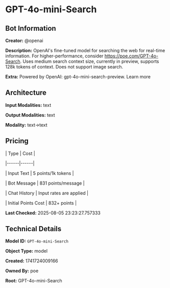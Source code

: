 # GPT-4o-mini-Search

## Bot Information

**Creator:** @openai

**Description:** OpenAI's fine-tuned model for searching the web for real-time information. For higher-performance, consider https://poe.com/GPT-4o-Search. Uses medium search context size, currently in preview, supports 128k tokens of context. Does not support image search.

**Extra:** Powered by OpenAI: gpt-4o-mini-search-preview. Learn more


## Architecture

**Input Modalities:** text

**Output Modalities:** text

**Modality:** text->text


## Pricing

| Type | Cost |

|------|------|

| Input Text | 5 points/1k tokens |

| Bot Message | 831 points/message |

| Chat History | Input rates are applied |

| Initial Points Cost | 832+ points |


**Last Checked:** 2025-08-05 23:23:27.757333


## Technical Details

**Model ID:** `GPT-4o-mini-Search`

**Object Type:** model

**Created:** 1741724009166

**Owned By:** poe

**Root:** GPT-4o-mini-Search
